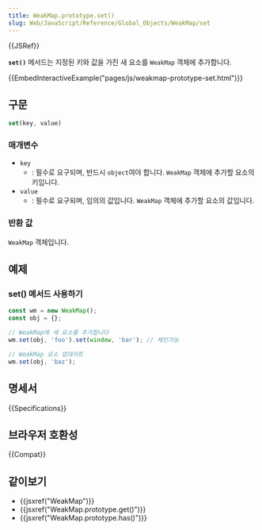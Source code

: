 ```yaml
---
title: WeakMap.prototype.set()
slug: Web/JavaScript/Reference/Global_Objects/WeakMap/set
---
```


{{JSRef}}

**`set()`** 메서드는 지정된 키와 값을 가진 새 요소를 `WeakMap` 객체에 추가합니다.

{{EmbedInteractiveExample("pages/js/weakmap-prototype-set.html")}}

## 구문

```js
set(key, value)
```

### 매개변수

- `key`
  - : 필수로 요구되며, 반드시 `object`여야 합니다. `WeakMap` 객체에 추가할 요소의 키입니다.
- `value`
  - : 필수로 요구되며, 임의의 값입니다. `WeakMap` 객체에 추가할 요소의 값입니다.

### 반환 값

`WeakMap` 객체입니다.

## 예제

### set() 메서드 사용하기

```js
const wm = new WeakMap();
const obj = {};

// WeakMap에 새 요소를 추가합니다
wm.set(obj, 'foo').set(window, 'bar'); // 체인가능

// WeakMap 요소 업데이트
wm.set(obj, 'baz');
```

## 명세서

{{Specifications}}

## 브라우저 호환성

{{Compat}}

## 같이보기

- {{jsxref("WeakMap")}}
- {{jsxref("WeakMap.prototype.get()")}}
- {{jsxref("WeakMap.prototype.has()")}}
